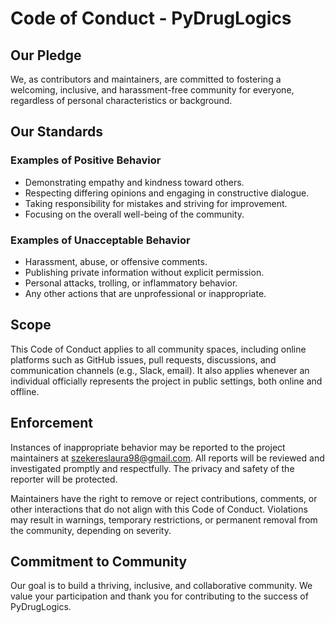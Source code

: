 # Code of Conduct - PyDrugLogics

## Our Pledge

We, as contributors and maintainers, are committed to fostering a welcoming, inclusive, and harassment-free community for everyone, regardless of personal characteristics or background.

## Our Standards

### Examples of Positive Behavior

- Demonstrating empathy and kindness toward others.
- Respecting differing opinions and engaging in constructive dialogue.
- Taking responsibility for mistakes and striving for improvement.
- Focusing on the overall well-being of the community.

### Examples of Unacceptable Behavior

- Harassment, abuse, or offensive comments.
- Publishing private information without explicit permission.
- Personal attacks, trolling, or inflammatory behavior.
- Any other actions that are unprofessional or inappropriate.

## Scope

This Code of Conduct applies to all community spaces, including online platforms such as GitHub issues, pull requests, discussions, and communication channels (e.g., Slack, email). It also applies whenever an individual officially represents the project in public settings, both online and offline.

## Enforcement

Instances of inappropriate behavior may be reported to the project maintainers at [szekereslaura98@gmail.com](mailto:szekereslaura98@gmail.com). All reports will be reviewed and investigated promptly and respectfully. The privacy and safety of the reporter will be protected.

Maintainers have the right to remove or reject contributions, comments, or other interactions that do not align with this Code of Conduct. Violations may result in warnings, temporary restrictions, or permanent removal from the community, depending on severity.

## Commitment to Community

Our goal is to build a thriving, inclusive, and collaborative community. We value your participation and thank you for contributing to the success of PyDrugLogics.

